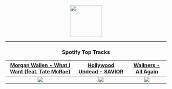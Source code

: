 <p align="center">
  <a href="https://www.tobiasmichael.de">
    <img src="https://tobiasmichael.de/assets/logo.gif" width="100" height="100"/>
  </a>
</p>

---

<h3 align="center">Spotify Top Tracks</h3>

[Morgan Wallen - What I Want (feat. Tate McRae)](https://open.spotify.com/track/04emojnbYkrRmv5qtJcgVP)|[Hollywood Undead - SAVIOR](https://open.spotify.com/track/2vzJUdxQx6cp9VbtqkjPm7)|[Wallners - All Again](https://open.spotify.com/track/60DdAwooDzeUf68mZB6d5b)
:---:|:----:|:----:
<img src="https://i.scdn.co/image/ab67616d00001e0235ea219ce47813b5e2dc3745"/>|<img src="https://i.scdn.co/image/ab67616d00001e02807d7f425d68eb7d94493f93"/>|<img src="https://i.scdn.co/image/ab67616d00001e02e3c7245d47c187d3cab163e7"/>